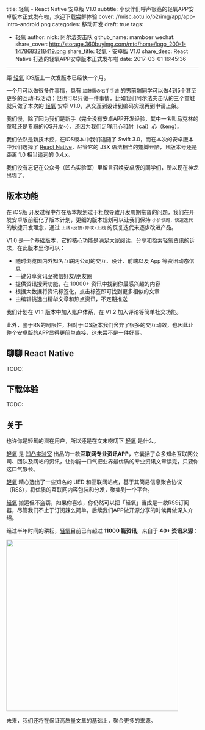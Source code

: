 title: 轻氧 - React Native 安卓版 V1.0
subtitle: 小伙伴们呼声很高的轻氧APP安卓版本正式发布啦，欢迎下载尝鲜体验
cover: //misc.aotu.io/o2/img/app/app-intro-android.png
categories: 移动开发
draft: true
tags:
  - 轻氧
author:
  nick: 阿尔法突击队
  github_name: mamboer
wechat:
  share_cover: http://storage.360buyimg.com/mtd/home/logo_200-1-1478683218419.png
  share_title: 轻氧 - 安卓版 V1.0
  share_desc: React Native 打造的轻氧APP安卓版本正式发布啦
date: 2017-03-01 16:45:36

---

距 [轻氧](//app.aotu.io) iOS版上一次发版本已经快一个月。

一个月可以做很多件事情，具有 `加藤鹰の右手手速` 的男前端同学可以做4到5个甚至更多的互动H5活动；但也可以只做一件事情，比如我们阿尔法突击队的三个童鞋就只做了本次的 [轻氧](//app.aotu.io) 安卓 V1.0，从交互到设计到编码实现再到申请上架。

我们慢，除了因为我们是新手（完全没有安卓APP开发经验，其中一名叫马克林的童鞋还是专职的iOS开发~），还因为我们足够用心和耐（cai）心（keng）。

我们依然是新技术控，在iOS版本中我们追随了 Swift 3.0，而在本次的安卓版本中我们选择了 [React Native](https://facebook.github.io/react-native/)，尽管它的 JSX 语法相当的蹩脚丑陋，且版本号还是距离 1.0 相当遥远的 0.4.x。

我们没有忘记在公众号（凹凸实验室）里留言召唤安卓版的同学们，所以现在神龙出现了。

## 版本功能

在 iOS版 开发过程中存在版本规划过于粗放导致开发周期拖沓的问题，我们在开发安卓版前细化了版本计划，更细的版本规划可以让我们保持 `小步快跑，快速迭代` 的敏捷开发理念，通过 `上线-反馈-修改-上线` 的反复迭代来逐步改进产品。

V1.0 是一个基础版本，它的核心功能是满足大家阅读、分享和检索轻氧资讯的诉求，在此版本里你可以：

- 随时浏览国内外知名互联网公司的交互、设计、前端以及 App 等资讯动态信息
- 一键分享资讯至微信好友/朋友圈
- 提供资讯搜索功能，在 10000+ 资讯中找到你最感兴趣的内容
- 根据大数据将资讯标签化，点击标签即可找到更多相似的文章
- 由编辑挑选出精华文章和热点资讯，不定期推送

我们计划在 V1.1 版本中加入账户体系，在 V1.2 加入评论等简单社交功能。

此外，鉴于RN的局限性，相对于iOS版本我们舍弃了很多的交互动效，也因此让整个安卓版的APP显得更简单直接，这未尝不是一件好事。

## 聊聊 React Native

TODO:

## 下载体验

TODO:

## 关于

也许你是轻氧的潜在用户，所以还是在文末唠叨下 [轻氧](//app.aotu.io) 是什么。

[轻氧](//app.aotu.io) 是 [凹凸实验室](//aotu.io) 出品的一款**互联网专业资讯APP**，它囊括了众多知名互联网公司、团队及网站的资讯，让你能一口气把业界最优质的专业资讯文章读完，只要你这口气够长。

[轻氧](//app.aotu.io) 精心选出了一些知名的 UED 和互联网站点，基于其简易信息聚合协议（RSS），将优质的互联网内容包装和分发，聚集到一个平台。

[轻氧](//app.aotu.io) 搬运但不盗窃，如果你喜欢，你仍然可以把「轻氧」当成是一款RSS订阅器，尽管我们不止于订阅辣么简单，后续我们APP做开源分享的时候再做深入介绍。

经过半年时间的耕耘，[轻氧](//app.aotu.io)目前已有超过 **11000 篇资讯**，来自于 **40+ 资讯来源**：

<img src="http://storage.360buyimg.com/mtd/home/origins_2-1-1478676025006.png" width="450px">

未来，我们还将在保证高质量文章的基础上，聚合更多的来源。


